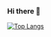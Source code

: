 ### Hi there 👋

[![Top Langs](https://github-readme-stats.vercel.app/api/top-langs/?username=Kangyejiii&layout=compact)](https://github.com/anuraghazra/github-readme-stats)


